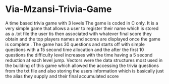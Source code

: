 # Via-Mzansi-Trivia-Game
A time based trivia game with 3 levels 
The game is coded in C only. 
It is a very simple game that allows a user to register their name which is stored as a .txt file the user tis then associated with whatever final  score they obtain and the  top players names and scores are displayed once the game is complete .
The game has 30 questions and starts off with simple questions with a 15 second time allocation and the after the first 10 questions the difficulty level increases with the time having a 5 second reduction at each level jump.
Vectors were the data structures most used in the building of this game which allowed the accessing the trivia questions from the txt file and also storing the users information which is basically just the alias they supply and their final accumulated score 
